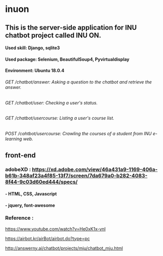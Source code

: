 # inuon
## This is the server-side application for INU chatbot project called INU ON.
#### Used skill: Django, sqlite3
#### Used package: Selenium, BeautifulSoup4, Pyvirtualdisplay
#### Environment: Ubuntu 18.0.4

###### GET /chatbot/answer: Asking a question to the chatbot and retrieve the answer.
###### GET /chatbot/user: Checking a user's status.
###### GET /chatbot/usercourse: Listing a user's course list.
###### POST /cahtbot/usercourse: Crawling the courses of a student from INU e-learning web.

## front-end
### adobeXD : https://xd.adobe.com/view/46a431a9-1169-406a-b61b-348af23a4f85-13f7/screen/7da679a0-b282-4083-8f44-9c03d60ed444/specs/
#### - HTML, CSS, Javascript
#### - jquery, font-awesome
### Reference : 
https://www.youtube.com/watch?v=He0xK1x-vnI

https://airbot.kr/airBot/airbot.do?type=pc

http://answerny.ai/chatbot/projects/mju/chatbot_mju.html


